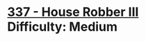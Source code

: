 # [337 - House Robber III](https://leetcode.com/problems/house-robber-iii/) </br> Difficulty: Medium